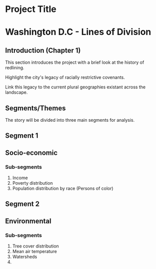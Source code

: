 # Project Title

# Washington D.C - Lines of Division


## Introduction (Chapter 1)

This section introduces the project with a brief look at the history of redlining.

Highlight the city's  legacy of racially restrictive covenants.

Link this legacy to the current plural geographies existant across the landscape.

## Segments/Themes

The story will be divided into three main segments for analysis.

## Segment 1
## Socio-economic
### Sub-segments

1. Income
2. Poverty distribution
3. Population distribution by race (Persons of color)


## Segment 2
## Environmental
### Sub-segments

1. Tree cover distribution
2. Mean air temperature
3. Watersheds
4. 




